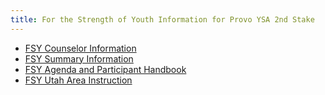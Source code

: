 ```yaml
---
title: For the Strength of Youth Information for Provo YSA 2nd Stake
---
```


* [FSY Counselor Information](FSY-YSA-Counselor-Notice.pdf)
* [FSY Summary Information](FSY-Summary.pdf)
* [FSY Agenda and Participant Handbook](FSY-Participant-Handbook-Agenda.pdf)
* [FSY Utah Area Instruction](FSY-Utah-Area-Stake-Level-Instruction-YSA.pdf)